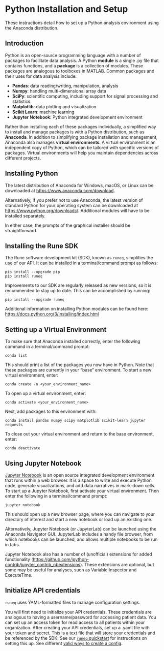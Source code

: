 # Python Installation and Setup

These instructions detail how to set up a Python analysis environment using the Anaconda distribution.

## Introduction

Python is an open-source programming language with a number of packages to facilitate data analysis. A Python **module** is a single .py file that contains functions, and a **package** is a collection of modules. These packages are analogous to toolboxes in MATLAB. Common packages and their uses for data analysis include:

* **Pandas**: data reading/writing, manipulation, analysis
* **Numpy**: handling multi-dimensional array data
* **SciPy**: scientific computing, including support for signal processing and statistics
* **Matplotlib**: data plotting and visualization
* **Scikit Learn**: machine learning
* **Jupyter Notebook**: Python integrated development environment

Rather than installing each of these packages individually, a simplified way to install and manage packages is with a Python distribution, such as **Anaconda**. In addition to simplifying package installation and management, Anaconda also manages **virtual environments**. A virtual environment is an independent copy of Python, which can be tailored with specific versions of packages. Virtual environments will help you maintain dependencies across different projects.

## Installing Python

The latest distribution of Anaconda for Windows, macOS, or Linux can be downloaded at https://www.anaconda.com/download.

Alternatively, if you prefer not to use Anaconda, the latest version of standard Python for your operating system can be downloaded at https://www.python.org/downloads/. Additional modules will have to be installed separately.

In either case, the prompts of the graphical installer should be straightforward.

## Installing the Rune SDK

The Rune software development kit (SDK), known as `runeq`, simplifies the use of our API. It can be installed in a terminal/command prompt as follows:

```
pip install --upgrade pip
pip install runeq
```

Improvements to our SDK are regularly released as new versions, so it is recommended to stay up to date. This can be accomplished by running:

```
pip install --upgrade runeq
```

Additional information on installing Python modules can be found here: https://docs.python.org/3/installing/index.html

## Setting up a Virtual Environment

To make sure that Anaconda installed correctly, enter the following command in a terminal/command prompt:

```
conda list
```

This should print a list of the packages you now have in Python. Note that these packages are currently in your “base” environment. To start a new virtual environment, enter:

```
conda create -n <your_environment_name>
```

To open up a virtual environment, enter:

```
conda activate <your_environment_name>
```

Next, add packages to this environment with:

```
conda install pandas numpy scipy matplotlib scikit-learn jupyter requests 
```

To close out your virtual environment and return to the base environment, enter:

```
conda deactivate
```

## Using Jupyter Notebook

[Jupyter Notebook](https://jupyter.org/) is an open source integrated development environment that runs within a web browser. It is a space to write and execute Python code, generate visualizations, and add data narratives in mark-down cells. To start up a Jupyter Notebook, first activate your virtual environment. Then enter the following in a terminal/command prompt:

```
jupyter notebook
```

This should open up a new browser page, where you can navigate to your directory of interest and start a new notebook or load up an existing one.

Alternatively, Jupyter Notebook (or JupyterLab) can be launched using the Anaconda Navigator GUI. JupyterLab includes a handy file browser, from which notebooks can be launched, and allows multiple notebooks to be run in tabs.

Jupyter Notebook also has a number of (unofficial) extensions for added functionality (https://github.com/ipython-contrib/jupyter_contrib_nbextensions). These extensions are optional, but some may be useful for analyses, such as Variable Inspector and ExecuteTime.

## Initialize API credentials

`runeq` uses YAML-formatted files to manage configuration settings.

You will first need to initialize your API credentials. These credentials are analogous to having a username/password for accessing patient data. You can set up an access token for read access to all patients within your organization. After creating your API credentials, set up a .yaml file with your token and secret. This is a text file that will store your credentials and be referenced by the SDK. See our [`runeq` quickstart](https://runeq.readthedocs.io/en/latest/pages/quickstart.html#configuration) for instructions on setting this up. See different [valid ways to create a config](https://runeq.readthedocs.io/en/latest/pages/config.html).
